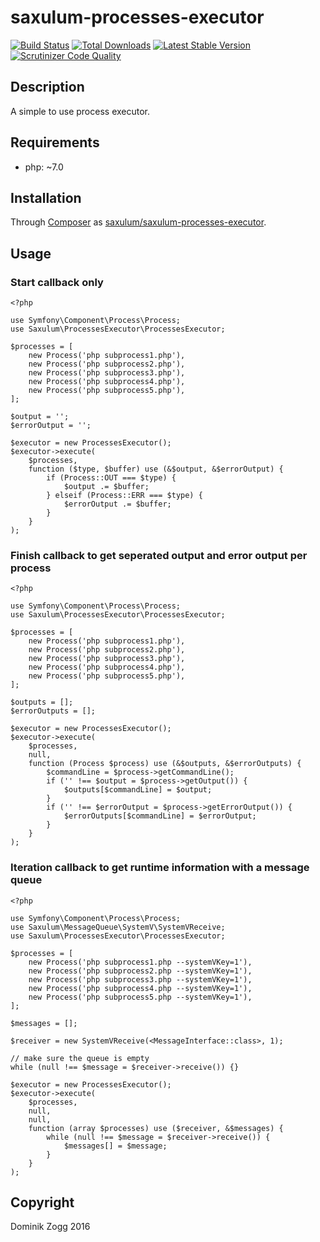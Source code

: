 # saxulum-processes-executor

[![Build Status](https://api.travis-ci.org/saxulum/saxulum-processes-executor.png?branch=master)](https://travis-ci.org/saxulum/saxulum-processes-executor)
[![Total Downloads](https://poser.pugx.org/saxulum/saxulum-processes-executor/downloads.png)](https://packagist.org/packages/saxulum/saxulum-processes-executor)
[![Latest Stable Version](https://poser.pugx.org/saxulum/saxulum-processes-executor/v/stable.png)](https://packagist.org/packages/saxulum/saxulum-processes-executor)
[![Scrutinizer Code Quality](https://scrutinizer-ci.com/g/saxulum/saxulum-processes-executor/badges/quality-score.png?b=master)](https://scrutinizer-ci.com/g/saxulum/saxulum-processes-executor/?branch=master)

## Description

A simple to use process executor.

## Requirements

 * php: ~7.0

## Installation

Through [Composer](http://getcomposer.org) as [saxulum/saxulum-processes-executor][1].

## Usage

### Start callback only

```{.php}
<?php

use Symfony\Component\Process\Process;
use Saxulum\ProcessesExecutor\ProcessesExecutor;

$processes = [
    new Process('php subprocess1.php'),
    new Process('php subprocess2.php'),
    new Process('php subprocess3.php'),
    new Process('php subprocess4.php'),
    new Process('php subprocess5.php'),
];

$output = '';
$errorOutput = '';

$executor = new ProcessesExecutor();
$executor->execute(
    $processes,
    function ($type, $buffer) use (&$output, &$errorOutput) {
        if (Process::OUT === $type) {
            $output .= $buffer;
        } elseif (Process::ERR === $type) {
            $errorOutput .= $buffer;
        }
    }
);
```

### Finish callback to get seperated output and error output per process

```{.php}
<?php

use Symfony\Component\Process\Process;
use Saxulum\ProcessesExecutor\ProcessesExecutor;

$processes = [
    new Process('php subprocess1.php'),
    new Process('php subprocess2.php'),
    new Process('php subprocess3.php'),
    new Process('php subprocess4.php'),
    new Process('php subprocess5.php'),
];

$outputs = [];
$errorOutputs = [];

$executor = new ProcessesExecutor();
$executor->execute(
    $processes,
    null,
    function (Process $process) use (&$outputs, &$errorOutputs) {
        $commandLine = $process->getCommandLine();
        if ('' !== $output = $process->getOutput()) {
            $outputs[$commandLine] = $output;
        }
        if ('' !== $errorOutput = $process->getErrorOutput()) {
            $errorOutputs[$commandLine] = $errorOutput;
        }
    }
);
```

### Iteration callback to get runtime information with a message queue

```{.php}
<?php

use Symfony\Component\Process\Process;
use Saxulum\MessageQueue\SystemV\SystemVReceive;
use Saxulum\ProcessesExecutor\ProcessesExecutor;

$processes = [
    new Process('php subprocess1.php --systemVKey=1'),
    new Process('php subprocess2.php --systemVKey=1'),
    new Process('php subprocess3.php --systemVKey=1'),
    new Process('php subprocess4.php --systemVKey=1'),
    new Process('php subprocess5.php --systemVKey=1'),
];

$messages = [];

$receiver = new SystemVReceive(<MessageInterface::class>, 1);

// make sure the queue is empty
while (null !== $message = $receiver->receive()) {}

$executor = new ProcessesExecutor();
$executor->execute(
    $processes,
    null,
    null,
    function (array $processes) use ($receiver, &$messages) {
        while (null !== $message = $receiver->receive()) {
            $messages[] = $message;
        }
    }
);
```

[1]: https://packagist.org/packages/saxulum/saxulum-processes-executor

## Copyright

Dominik Zogg 2016

